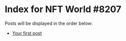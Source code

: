 # Index for NFT World #8207
Posts will be displayed in the order below:

- [Your first post](./001-first.md)

